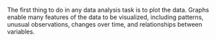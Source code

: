 The first thing to do in any data analysis task is to plot the data. Graphs enable many features of the data to be visualized,
including patterns, unusual observations, changes over time, and relationships between variables.
